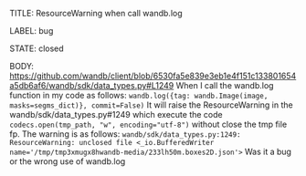 TITLE:
ResourceWarning when call wandb.log

LABEL:
bug

STATE:
closed

BODY:
https://github.com/wandb/client/blob/6530fa5e839e3eb1e4f151c133801654a5db6af6/wandb/sdk/data_types.py#L1249
When I call the wandb.log function in my code as follows:
`wandb.log({tag: wandb.Image(image, masks=segms_dict)}, commit=False)`
It will raise the ResourceWarning in the wandb/sdk/data_types.py#1249 which execute the code
`codecs.open(tmp_path, "w", encoding="utf-8")` without close the tmp file fp. The warning is as follows:
`wandb/sdk/data_types.py:1249: ResourceWarning: unclosed file <_io.BufferedWriter name='/tmp/tmp3xmugx8hwandb-media/233lh50m.boxes2D.json'>`
Was it a bug or the wrong use of wandb.log

